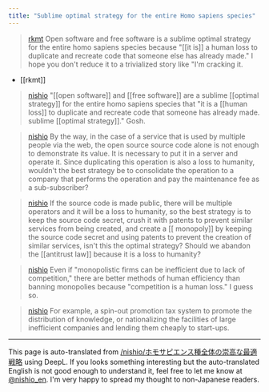 ```yaml
---
title: "Sublime optimal strategy for the entire Homo sapiens species"
---
```


> [rkmt](https://twitter.com/rkmt/status/1259451380558790658) Open software and free software is a sublime optimal strategy for the entire homo sapiens species because "[[it is]] a human loss to duplicate and recreate code that someone else has already made." I hope you don't reduce it to a trivialized story like "I'm cracking it.
- [[rkmt]]

> [nishio](https://twitter.com/nishio/status/1259584213415690241) "[[open software]] and [[free software]] are a sublime [[optimal strategy]] for the entire homo sapiens species that "it is a [[human loss]] to duplicate and recreate code that someone has already made. sublime [[optimal strategy]]." Gosh.

> [nishio](https://twitter.com/nishio/status/1259586175209058305) By the way, in the case of a service that is used by multiple people via the web, the open source source code alone is not enough to demonstrate its value. It is necessary to put it in a server and operate it. Since duplicating this operation is also a loss to humanity, wouldn't the best strategy be to consolidate the operation to a company that performs the operation and pay the maintenance fee as a sub-subscriber?

> [nishio](https://twitter.com/nishio/status/1259588381173936128) If the source code is made public, there will be multiple operators and it will be a loss to humanity, so the best strategy is to keep the source code secret, crush it with patents to prevent similar services from being created, and create a [[ monopoly]] by keeping the source code secret and using patents to prevent the creation of similar services, isn't this the optimal strategy? Should we abandon the [[antitrust law]] because it is a loss to humanity?

> [nishio](https://twitter.com/nishio/status/1259590164021559296) Even if "monopolistic firms can be inefficient due to lack of competition," there are better methods of human efficiency than banning monopolies because "competition is a human loss." I guess so.

> [nishio](https://twitter.com/nishio/status/1259590786745643009) For example, a spin-out promotion tax system to promote the distribution of knowledge, or nationalizing the facilities of large inefficient companies and lending them cheaply to start-ups.


---
This page is auto-translated from [/nishio/ホモサピエンス種全体の崇高な最適戦略](https://scrapbox.io/nishio/ホモサピエンス種全体の崇高な最適戦略) using DeepL. If you looks something interesting but the auto-translated English is not good enough to understand it, feel free to let me know at [@nishio_en](https://twitter.com/nishio_en). I'm very happy to spread my thought to non-Japanese readers.
